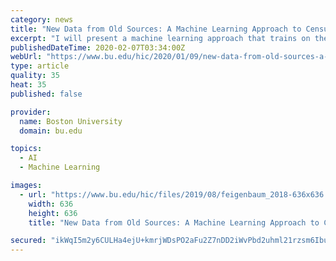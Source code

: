 ```yaml
---
category: news
title: "New Data from Old Sources: A Machine Learning Approach to Census Record Linking"
excerpt: "I will present a machine learning approach that trains on the actual matches made by a skilled researcher or genealogist to make implicit linking rules explicit. Also, I will present preliminary results from two new projects exploiting linked data to demonstrate the possibilities of the complete count of historical censuses. First, I will use ..."
publishedDateTime: 2020-02-07T03:34:00Z
webUrl: "https://www.bu.edu/hic/2020/01/09/new-data-from-old-sources-a-machine-learning-approach-to-census-record-linking/"
type: article
quality: 35
heat: 35
published: false

provider:
  name: Boston University
  domain: bu.edu

topics:
  - AI
  - Machine Learning

images:
  - url: "https://www.bu.edu/hic/files/2019/08/feigenbaum_2018-636x636.jpg"
    width: 636
    height: 636
    title: "New Data from Old Sources: A Machine Learning Approach to Census Record Linking"

secured: "ikWqI5m2y6CULHa4ejU+kmrjWDsPO2aFu2Z7nDD2iWvPbd2uhml21rzsm6IbujlqMAm1cnYc5EjnfNhSdLmlXt/zShm1V7FOVBfd/Iaq1Gye1yLrzRodEE8M4F4f0vGcv7Petl/g9LD6no2WpBCwpTzrtU/TdGPtKiNtaUoWqErd+2QNVaCdf/fF676SZcawc9KW+aHp4XXrvXpys+CItxAVUraV5lt/uI/qFRaVLqvl55BWdv9i9LxbT8vHmLhLlQTPCohpTuczgaosKP+1FiBRs0W8CLJ84ClLrTKWcfxUk8SjkU9hoKRHafWXL9yDckGuEms5rGF0Rwlb9WySsvpzW5ZmOqFE6ill74qhWCG0lafV8uDCxjTpBqOYpQhUaTHfDfbXVOFIs6CI108+NvUH8j2AvTtGY+8NXtVx9EaP30E7doaUXuWun68tVBtfYIUFdO8+OFomfJBDttryoaNJweuy8eWm1/Lkq3EwIHg=;i1Bd/lPeCIHRSFlosnn3oA=="
---
```


